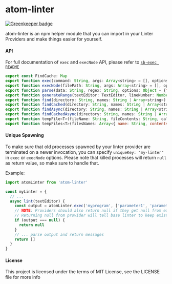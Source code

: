 atom-linter
===========

[![Greenkeeper badge](https://badges.greenkeeper.io/steelbrain/atom-linter.svg)](https://greenkeeper.io/)

atom-linter is an npm helper module that you can import in your Linter Providers
and make things easier for yourself.

#### API

For full documentation of `exec` and `execNode` API, please refer to [`sb-exec README`](https://github.com/steelbrain/exec/blob/master/README.md)

```js
export const FindCache: Map
export function exec(command: String, args: Array<string> = [], options: Object): Promise
export function execNode(filePath: String, args: Array<string> = [], options: Object): Promise
export function parse(data: String, regex: String, options: Object = {flags: 'g'}): Array<Linter$Message>
export function generateRange(textEditor: TextEditor, lineNumber: Number = 0, colStart: Number = <firstTextColumn>): Array
export function find(directory: String, names: String | Array<string>): ?String
export function findCached(directory: String, names: String | Array<string>): ?String
export function findAsync(directory: String, names: String | Array<string>): Promise<?String>
export function findCachedAsync(directory: String, names: String | Array<string>): Promise<?String>
export function tempFile<T>(fileName: String, fileContents: String, callback: Function<T>): Promise<T>
export function tempFiles<T>(filesNames: Array<{ name: String, contents: String }>, callback: Function<T>): Promise<T>
```

#### Unique Spawning

To make sure that old processes spawned by your linter provider are terminated on a newer invocation, you can specify `uniqueKey: "my-linter"` in `exec` or `execNode` options. Please note that killed processes will return `null` as return value, so make sure to handle that.

Example:

```js
import atomLinter from 'atom-linter'

const myLinter = {
  // ...
  async lint(textEditor) {
    const output = atomLinter.exec('myprogram', ['parameter1', 'parameter2'], { uniqueKey: 'my-linter' })
    // NOTE: Providers should also return null if they get null from exec
    // Returning null from provider will tell base linter to keep existing messages
    if (output === null) {
      return null
    }
    // ... parse output and return messages
    return []
  }
}
```

#### License

This project is licensed under the terms of MIT License, see the LICENSE file for more info
